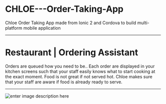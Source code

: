 # CHLOE---Order-Taking-App
Chloe Order Taking App made from Ionic 2 and Cordova to build multi-platform mobile application


----------

# Restaurant | Ordering Assistant

Orders are queued how you need to be.. Each order are displayed in your kitchen screens such that your staff easily knows what to start cooking at the exact moment. Food is not great if not served hot. Chloe makes sure that your staff are aware if food is already ready to serve.

----------

![enter image description here](https://4loopph.github.io/projects/dist/img/chloeLogo.png)
